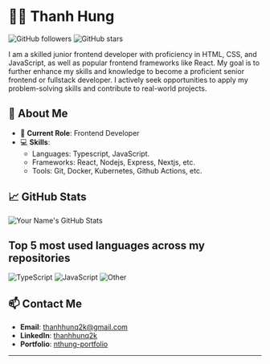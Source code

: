 # 🧑‍💻 **Thanh Hung**

![GitHub followers](https://img.shields.io/github/followers/nthung3?style=social)
![GitHub stars](https://img.shields.io/github/stars/nthung3?style=social)

I am a skilled junior frontend developer with proficiency in HTML, CSS, and JavaScript, as well as popular frontend frameworks like React. My goal is to further enhance my skills and knowledge to become a proficient senior frontend or fullstack developer. I actively seek opportunities to apply my problem-solving skills and contribute to real-world projects.

## 🚀 **About Me**

- 🏢 **Current Role**: Frontend Developer
- 💻 **Skills**: 
  - Languages: Typescript, JavaScript.
  - Frameworks: React, Nodejs, Express, Nextjs, etc.
  - Tools: Git, Docker, Kubernetes, Github Actions, etc.


## 📈 **GitHub Stats**

![Your Name's GitHub Stats](https://github-readme-stats.vercel.app/api?username=nthung3&show_icons=true&theme=radical)

## Top 5 most used languages across my repositories

![TypeScript](https://img.shields.io/static/v1?style=flat-square&label=%E2%A0%80&color=555&labelColor=%233178c6&message=TypeScript%EF%B8%B142.3%25)
![JavaScript](https://img.shields.io/static/v1?style=flat-square&label=%E2%A0%80&color=555&labelColor=%23f1e05a&message=JavaScript%EF%B8%B147.7%25)
![Other](https://img.shields.io/static/v1?style=flat-square&label=%E2%A0%80&color=555&labelColor=%23ededed&message=Other%EF%B8%B110%25)

## 📫 **Contact Me**

- **Email**: thanhhunq2k@gmail.com
- **LinkedIn**: [thanhhunq2k](https://www.linkedin.com/in/thanhhunq2k)
- **Portfolio**: [nthung-portfolio](https://www.nthung.net)

---
